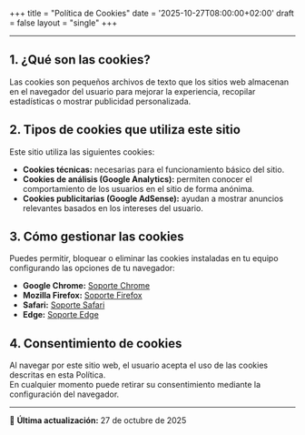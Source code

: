 +++
title = "Política de Cookies"
date = '2025-10-27T08:00:00+02:00'
draft = false
layout = "single"
+++

---

## 1. ¿Qué son las cookies?

Las cookies son pequeños archivos de texto que los sitios web almacenan en el navegador del usuario para mejorar la experiencia, recopilar estadísticas o mostrar publicidad personalizada.

## 2. Tipos de cookies que utiliza este sitio

Este sitio utiliza las siguientes cookies:

- **Cookies técnicas:** necesarias para el funcionamiento básico del sitio.  
- **Cookies de análisis (Google Analytics):** permiten conocer el comportamiento de los usuarios en el sitio de forma anónima.  
- **Cookies publicitarias (Google AdSense):** ayudan a mostrar anuncios relevantes basados en los intereses del usuario.

## 3. Cómo gestionar las cookies

Puedes permitir, bloquear o eliminar las cookies instaladas en tu equipo configurando las opciones de tu navegador:

- **Google Chrome:** [Soporte Chrome](https://support.google.com/chrome/answer/95647)
- **Mozilla Firefox:** [Soporte Firefox](https://support.mozilla.org/es/kb/habilitar-y-deshabilitar-cookies)
- **Safari:** [Soporte Safari](https://support.apple.com/es-es/guide/safari/sfri11471/mac)
- **Edge:** [Soporte Edge](https://support.microsoft.com/es-es/help/4027947)

## 4. Consentimiento de cookies

Al navegar por este sitio web, el usuario acepta el uso de las cookies descritas en esta Política.  
En cualquier momento puede retirar su consentimiento mediante la configuración del navegador.

---

📅 **Última actualización:** 27 de octubre de 2025


